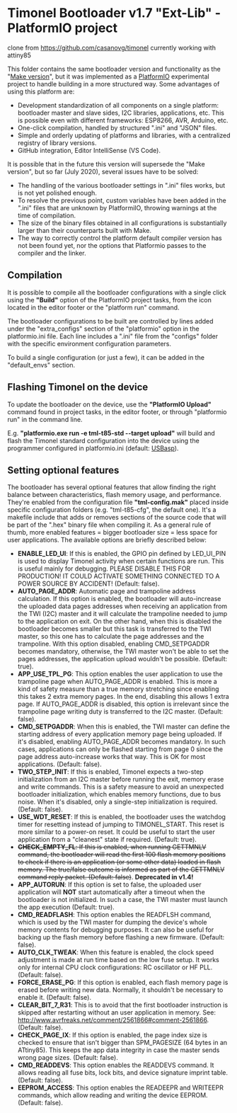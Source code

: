 # Timonel Bootloader v1.7 "Ext-Lib" - PlatformIO project

clone from https://github.com/casanovg/timonel
currently working with attiny85

This folder contains the same bootloader version and functionality as the "[Make version](/timonel-bootloader-el)", but it was implemented as a [PlatformIO](http://platformio.org) experimental project to handle building in a more structured way. Some advantages of using this platform are:

* Development standardization of all components on a single platform: bootloader master and slave sides, I2C libraries, applications, etc. This is possible even with different frameworks: ESP8266, AVR, Arduino, etc.
* One-click compilation, handled by structured ".ini" and "JSON" files.
* Simple and orderly updating of platforms and libraries, with a centralized registry of library versions.
* GitHub integration, Editor IntelliSense (VS Code).

It is possible that in the future this version will supersede the "Make version", but so far (July 2020), several issues have to be solved:

* The handling of the various bootloader settings in ".ini" files works, but is not yet polished enough.
* To resolve the previous point, custom variables have been added in the ".ini" files that are unknown by PlatformiIO, throwing warnings at the time of compilation.
* The size of the binary files obtained in all configurations is substantially larger than their counterparts built with Make.
* The way to correctly control the platform default compiler version has not been found yet, nor the options that Platformio passes to the compiler and the linker.

## Compilation

It is possible to compile all the bootloader configurations with a single click using the **"Build"** option of the PlatformIO project tasks, from the icon located in the editor footer or the "platform run" command.

The bootloader configurations to be built are controlled by lines added under the "extra_configs" section of the "platformio" option in the platformio.ini file. Each line includes a ".ini" file from the "configs" folder with the specific environment configuration parameters.

To build a single configuration (or just a few), it can be added in the "default_envs" section.

## <a id="Installation"></a>Flashing Timonel on the device

To update the bootloader on the device, use the **"PlatformIO Upload"** command found in project tasks, in the editor footer, or through "platformio run" in the command line.

E.g. **"platformio.exe run -e tml-t85-std --target upload"** will build and flash the Timonel standard configuration into the device using the programmer configured in platformio.ini (default: [USBasp](http://www.fischl.de/usbasp)).

## Setting optional features

The bootloader has several optional features that allow finding the right balance between characteristics, flash memory usage, and performance. They're enabled from the configuration file **"tml-config.mak"** placed inside specific configuration folders (e.g. "tml-t85-cfg", the default one). It's a makefile include that adds or removes sections of the source code that will be part of the ".hex" binary file when compiling it. As a general rule of thumb, more enabled features = bigger bootloader size = less space for user applications. The available options are briefly described below:

* **ENABLE\_LED\_UI**: If this is enabled, the GPIO pin defined by LED\_UI\_PIN is used to display Timonel activity when certain functions are run. This is useful mainly for debugging. PLEASE DISABLE THIS FOR PRODUCTION! IT COULD ACTIVATE SOMETHING CONNECTED TO A POWER SOURCE BY ACCIDENT! (Default: false).
* **AUTO\_PAGE\_ADDR**: Automatic page and trampoline address calculation. If this option is enabled, the bootloader will auto-increase the uploaded data pages addresses when receiving an application from the TWI (I2C) master and it will calculate the trampoline needed to jump to the application on exit. On the other hand, when this is disabled the bootloader becomes smaller but this task is transferred to the TWI master, so this one has to calculate the page addresses and the trampoline. With this option disabled, enabling CMD\_SETPGADDR becomes mandatory, otherwise, the TWI master won't be able to set the pages addresses, the application upload wouldn't be possible. (Default: true).
* **APP\_USE\_TPL\_PG**: This option enables the user application to use the trampoline page when AUTO\_PAGE\_ADDR is enabled. This is more a kind of safety measure than a true memory stretching since enabling this takes 2 extra memory pages. In the end, disabling this allows 1 extra page. If AUTO\_PAGE\_ADDR is disabled, this option is irrelevant since the trampoline page writing duty is transferred to the I2C master. (Default: false).
* **CMD\_SETPGADDR**: When this is enabled, the TWI master can define the starting address of every application memory page being uploaded. If it's disabled, enabling AUTO\_PAGE\_ADDR becomes mandatory. In such cases, applications can only be flashed starting from page 0 since the page address auto-increase works that way. This is OK for most applications. (Default: false).
* **TWO\_STEP\_INIT**: If this is enabled, Timonel expects a two-step initialization from an I2C master before running the exit, memory erase and write commands. This is a safety measure to avoid an unexpected bootloader initialization, which enables memory functions, due to bus noise. When it's disabled, only a single-step initialization is required. (Default: false).
* **USE\_WDT\_RESET**: If this is enabled, the bootloader uses the watchdog timer for resetting instead of jumping to TIMONEL\_START. This reset is more similar to a power-on reset. It could be useful to start the user application from a "cleanest" state if required. (Default: true).
* ~~**CHECK\_EMPTY\_FL**: If this is enabled, when running GETTMNLV command, the bootloader will read the first 100 flash memory positions to check if there is an application (or some other data) loaded in flash memory. The true/false outcome is informed as part of the GETTMNLV command reply packet. (Default: false)~~. **Deprecated  in v1.4!**
* **APP\_AUTORUN**: If this option is set to false, the uploaded user application will **NOT** start automatically after a timeout when the bootloader is not initialized. In such a case, the TWI master must launch the app execution (Default: true).
* **CMD\_READFLASH**: This option enables the READFLSH command, which is used by the TWI master for dumping the device's whole memory contents for debugging purposes. It can also be useful for backing up the flash memory before flashing a new firmware. (Default: false).
* **AUTO\_CLK\_TWEAK**: When this feature is enabled, the clock speed adjustment is made at run time based on the low fuse setup. It works only for internal CPU clock configurations: RC oscillator or HF PLL. (Default: false).
* **FORCE\_ERASE\_PG**: If this option is enabled, each flash memory page is erased before writing new data. Normally, it shouldn't be necessary to enable it. (Default: false).
* **CLEAR\_BIT\_7\_R31**: This is to avoid that the first bootloader instruction is skipped after restarting without an user application in memory. See: http://www.avrfreaks.net/comment/2561866#comment-2561866. (Default: false).
* **CHECK\_PAGE\_IX**: If this option is enabled, the page index size is checked to ensure that isn't bigger than SPM\_PAGESIZE (64 bytes in an ATtiny85). This keeps the app data integrity in case the master sends wrong page sizes. (Default: false).
* **CMD\_READDEVS**: This option enables the READDEVS command. It allows reading all fuse bits, lock bits, and device signature imprint table. (Default: false).
* **EEPROM_ACCESS**: This option enables the READEEPR and WRITEEPR commands, which allow reading and writing the device EEPROM. (Default: false).
